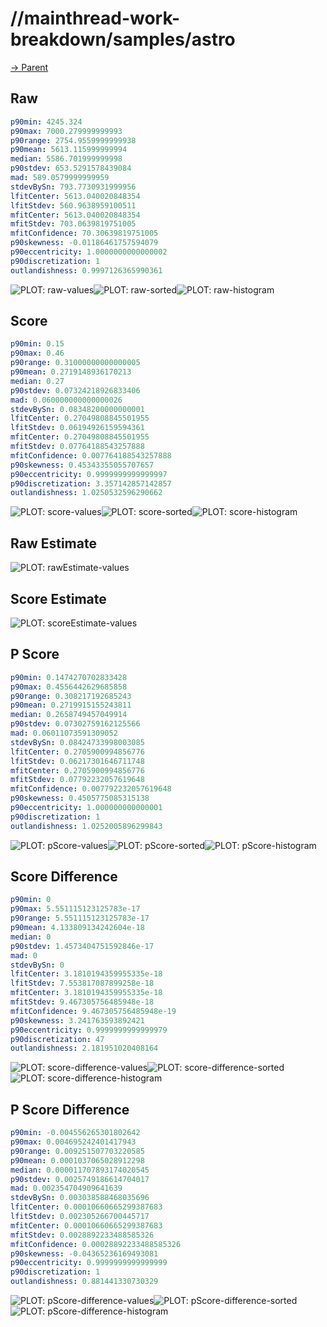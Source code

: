 
# //mainthread-work-breakdown/samples/astro

[→ Parent](../..)


## Raw


```yaml
p90min: 4245.324
p90max: 7000.279999999993
p90range: 2754.9559999999938
p90mean: 5613.115999999994
median: 5586.701999999998
p90stdev: 653.5291578439084
mad: 589.0579999999959
stdevBySn: 793.7730931999956
lfitCenter: 5613.040020848354
lfitStdev: 560.9638959100511
mfitCenter: 5613.040020848354
mfitStdev: 703.0639819751005
mfitConfidence: 70.30639819751005
p90skewness: -0.01186461757594079
p90eccentricity: 1.0000000000000002
p90discretization: 1
outlandishness: 0.9997126365990361

```

![PLOT: raw-values](./raw/values.svg)![PLOT: raw-sorted](./raw/sorted.svg)![PLOT: raw-histogram](./raw/histogram.svg)
## Score


```yaml
p90min: 0.15
p90max: 0.46
p90range: 0.31000000000000005
p90mean: 0.2719148936170213
median: 0.27
p90stdev: 0.07324218926833406
mad: 0.060000000000000026
stdevBySn: 0.08348200000000001
lfitCenter: 0.27049808845501955
lfitStdev: 0.06194926159594361
mfitCenter: 0.27049808845501955
mfitStdev: 0.07764188543257888
mfitConfidence: 0.007764188543257888
p90skewness: 0.45343355055707657
p90eccentricity: 0.9999999999999997
p90discretization: 3.357142857142857
outlandishness: 1.0250532596290662

```

![PLOT: score-values](./score/values.svg)![PLOT: score-sorted](./score/sorted.svg)![PLOT: score-histogram](./score/histogram.svg)
## Raw Estimate

![PLOT: rawEstimate-values](./rawEstimate/values.svg)
## Score Estimate

![PLOT: scoreEstimate-values](./scoreEstimate/values.svg)
## P Score


```yaml
p90min: 0.1474270702833428
p90max: 0.4556442629685858
p90range: 0.308217192685243
p90mean: 0.2719915155243811
median: 0.2658749457049914
p90stdev: 0.07302759162125566
mad: 0.06011073591309052
stdevBySn: 0.08424733998003085
lfitCenter: 0.2705900994856776
lfitStdev: 0.06217301646711748
mfitCenter: 0.2705900994856776
mfitStdev: 0.07792232057619648
mfitConfidence: 0.007792232057619648
p90skewness: 0.4505775085315138
p90eccentricity: 1.000000000000001
p90discretization: 1
outlandishness: 1.0252005896299843

```

![PLOT: pScore-values](./pScore/values.svg)![PLOT: pScore-sorted](./pScore/sorted.svg)![PLOT: pScore-histogram](./pScore/histogram.svg)
## Score Difference


```yaml
p90min: 0
p90max: 5.551115123125783e-17
p90range: 5.551115123125783e-17
p90mean: 4.133809134242604e-18
median: 0
p90stdev: 1.4573404751592846e-17
mad: 0
stdevBySn: 0
lfitCenter: 3.1810194359955335e-18
lfitStdev: 7.553817087899258e-18
mfitCenter: 3.1810194359955335e-18
mfitStdev: 9.467305756485948e-18
mfitConfidence: 9.467305756485948e-19
p90skewness: 3.241763593892421
p90eccentricity: 0.9999999999999979
p90discretization: 47
outlandishness: 2.181951020408164

```

![PLOT: score-difference-values](./score-difference/values.svg)![PLOT: score-difference-sorted](./score-difference/sorted.svg)![PLOT: score-difference-histogram](./score-difference/histogram.svg)
## P Score Difference


```yaml
p90min: -0.004556265301802642
p90max: 0.004695242401417943
p90range: 0.009251507703220585
p90mean: 0.0001037065028912298
median: 0.000011707893174020545
p90stdev: 0.0025749186614704017
mad: 0.002354704909641639
stdevBySn: 0.003038588468035696
lfitCenter: 0.00010660665299387683
lfitStdev: 0.002305266700445717
mfitCenter: 0.00010660665299387683
mfitStdev: 0.0028892233488585326
mfitConfidence: 0.00028892233488585326
p90skewness: -0.04365236169493081
p90eccentricity: 0.9999999999999999
p90discretization: 1
outlandishness: 0.881441330730329

```

![PLOT: pScore-difference-values](./pScore-difference/values.svg)![PLOT: pScore-difference-sorted](./pScore-difference/sorted.svg)![PLOT: pScore-difference-histogram](./pScore-difference/histogram.svg)